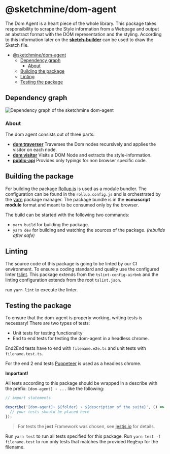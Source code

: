 # @sketchmine/dom-agent

The Dom Agent is a heart piece of the whole library. This package takes responsibility to scrape the Style information from a Webpage and output an abstract format with the DOM representation and the styling. According to this information later on the **[sketch-builder](../sketch-builder)** can be used to draw the Sketch file.

- [@sketchmine/dom-agent](#sketchminedom-agent)
  - [Dependency graph](#dependency-graph)
    - [About](#about)
  - [Building the package](#building-the-package)
  - [Linting](#linting)
  - [Testing the package](#testing-the-package)

## Dependency graph

![Dependency graph of the sketchmine dom-agent](https://dt-cdn.net/images/dom-agent-3920-83c372adee.png)

### About

The dom agent consists out of three parts:

- **[dom traverser](./src/dom-traverser.ts)** Traverses the Dom nodes recursively and applies the visitor on each node.
- **[dom visitor](./src/dom-visitor.ts)** Visits a DOM Node and extracts the style-information.
- **[public-api](./src/public-api.ts)** Provides only typings for non browser specific code.

## Building the package

For building the package [Rollup.js](https://rollupjs.org/guide/en) is used as a module bundler. The configuration can be found in the `rollup.config.js` and is orchestrated by the [yarn](https://yarnpkg.com/en/) package manager.
The package bundle is in the **ecmascript module** format and meant to be consumed only by the browser.

The build can be started with the following two commands:

- `yarn build` for building the package.
- `yarn dev` for building and watching the sources of the package. *(rebuilds after safe)*

## Linting

The source code of this package is going to be linted by our CI environment. To ensure a coding standard and quality use the configured linter [tslint](https://palantir.github.io/tslint/). This package extends from the `tslint-config-airbnb` and the linting configuration extends from the root `tslint.json`.

run `yarn lint` to execute the linter.

## Testing the package

To ensure that the dom-agent is properly working, writing tests is necessary!
There are two types of tests:

- Unit tests for testing functionality
- End to end tests for testing the dom-agent in a headless chrome.

End2End tests have to end with `filename.e2e.ts` and unit tests with `filename.test.ts`.

For the end 2 end tests [Puppeteer](https://github.com/GoogleChrome/puppeteer) is used as a headless chrome.

**Important!**

All tests according to this package should be wrapped in a describe with the prefix: `[dom-agent] › ...` like the following:

```typescript
// import statements

describe('[dom-agent]› ${folder} › ${description of the suite}', () => {
  // your tests should be placed here
});
```

> For tests the **jest** Framework was chosen, see [jestjs.io](https://jestjs.io/) for details.

Run `yarn test` to run all tests specified for this package. Run `yarn test -f filename.test` to run only tests that matches the provided RegExp for the filename.

